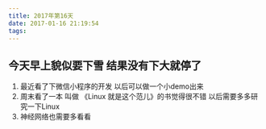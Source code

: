 ```yaml
---
title: 2017年第16天
date: 2017-01-16 21:19:54
tags:
---
```


## 今天早上貌似要下雪  结果没有下大就停了


1. 最近看了下微信小程序的开发  以后可以做一个小demo出来
2. 周末看了一本  叫做 《Linux 就是这个范儿》的书觉得很不错  以后需要多多研究一下Linux
3. 神经网络也需要多看看
